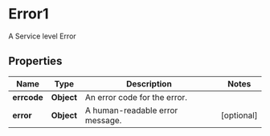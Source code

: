 

# Error1

A Service level Error

## Properties

| Name | Type | Description | Notes |
|------------ | ------------- | ------------- | -------------|
|**errcode** | **Object** | An error code for the error. |  |
|**error** | **Object** | A human-readable error message. |  [optional] |




